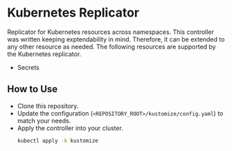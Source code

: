 # Kubernetes Replicator

Replicator for Kubernetes resources across namespaces. This controller was written keeping exptendability in mind. Therefore, it can be extended to any other resource as needed. The following resources are supported by the Kubernetes replicator.

* Secrets

## How to Use

* Clone this repository.
* Update the configuration (`<REPOSITORY_ROOT>/kustomize/config.yaml`) to match your needs.
* Apply the controller into your cluster.
  ```bash
  kubectl apply -k kustomize
  ```
